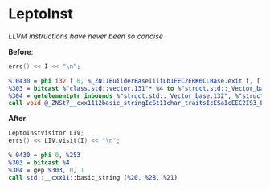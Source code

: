 # LeptoInst

_LLVM instructions have never been so concise_

__Before__: 
```c++
errs() << I << "\n";
```

```llvm
%.0430 = phi i32 [ 0, %_ZN11BuilderBaseIiiiLb1EEC2ERK6CLBase.exit ], [ %253, %_ZN7pvectorIiED2Ev.exit.i ]
%303 = bitcast %"class.std::vector.131"* %4 to %"struct.std::_Vector_base.132"*
%304 = getelementptr inbounds %"struct.std::_Vector_base.132", %"struct.std::_Vector_base.132"* %303, i32 0, i32 1
call void @_ZNSt7__cxx1112basic_stringIcSt11char_traitsIcESaIcEEC2IS3_EEPKcRKS3_(%"class.std::__cxx11::basic_string"* noundef nonnull align 8 dereferenceable(32) %20, i8* noundef %28, %"class.std::allocator.16"* noundef nonnull align 1 dereferenceable(1) %21)
```
__After__:
```c++
LeptoInstVisitor LIV;
errs() << LIV.visit(I) << "\n";
```

```llvm
%.0430 = phi 0, %253
%303 = bitcast %4
%304 = gep %303, 0, 1
call std::__cxx11::basic_string (%20, %28, %21)
```
